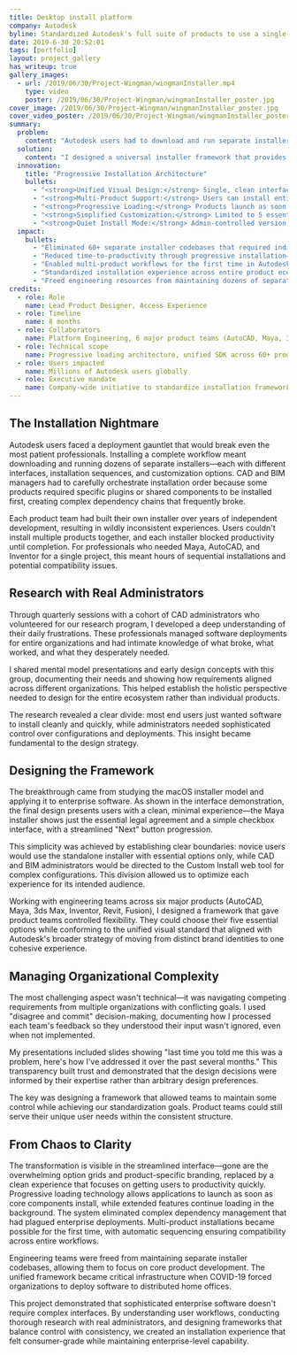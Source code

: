 ```yaml
---
title: Desktop install platform
company: Autodesk
byline: Standardized Autodesk's full suite of products to use a single install SDK
date: 2019-6-30 20:52:01
tags: [portfolio]
layout: project_gallery
has_writeup: true
gallery_images:
  - url: /2019/06/30/Project-Wingman/wingmanInstaller.mp4
    type: video
    poster: /2019/06/30/Project-Wingman/wingmanInstaller_poster.jpg
cover_image: /2019/06/30/Project-Wingman/wingmanInstaller_poster.jpg
cover_video_poster: /2019/06/30/Project-Wingman/wingmanInstaller_poster.jpg
summary:
  problem:
    content: "Autodesk users had to download and run separate installers for every product they needed—each with different interfaces, interaction patterns, and customization options built by different teams. Installing a full Autodesk workflow meant managing dozens of separate installer experiences, each requiring user attention and decision-making. Users couldn't install multiple products together, and each installer blocked their work until fully complete."
  solution:
    content: "I designed a universal installer framework that provides one consistent experience across all Autodesk products. The same clean, simplified interface works whether users download a single product or install an entire multi-product suite. Advanced customization was moved to the separate Custom Install web tool, keeping the desktop experience focused and streamlined."
  innovation:
    title: "Progressive Installation Architecture"
    bullets:
      - "<strong>Unified Visual Design:</strong> Single, clean interface replaced 60+ different installer designs"
      - "<strong>Multi-Product Support:</strong> Users can install entire workflows in one session instead of managing separate installers"
      - "<strong>Progressive Loading:</strong> Products launch as soon as core components install, with secondary features loading in background"
      - "<strong>Simplified Customization:</strong> Limited to 5 essential checkboxes, with advanced options handled via web tool"
      - "<strong>Quiet Install Mode:</strong> Admin-controlled version prevents user modifications for enterprise deployments"
  impact:
    bullets:
      - "Eliminated 60+ separate installer codebases that required individual maintenance"
      - "Reduced time-to-productivity through progressive installation—users can start working while installation continues"
      - "Enabled multi-product workflows for the first time in Autodesk's history"
      - "Standardized installation experience across entire product ecosystem"
      - "Freed engineering resources from maintaining dozens of separate installer interfaces"
credits:
  - role: Role
    name: Lead Product Designer, Access Experience
  - role: Timeline
    name: 8 months
  - role: Collaborators
    name: Platform Engineering, 6 major product teams (AutoCAD, Maya, 3ds Max, Inventor, Revit, Fusion)
  - role: Technical scope
    name: Progressive loading architecture, unified SDK across 60+ products
  - role: Users impacted
    name: Millions of Autodesk users globally
  - role: Executive mandate
    name: Company-wide initiative to standardize installation framework
---
```


## The Installation Nightmare

Autodesk users faced a deployment gauntlet that would break even the most patient professionals. Installing a complete workflow meant downloading and running dozens of separate installers—each with different interfaces, installation sequences, and customization options. CAD and BIM managers had to carefully orchestrate installation order because some products required specific plugins or shared components to be installed first, creating complex dependency chains that frequently broke.

Each product team had built their own installer over years of independent development, resulting in wildly inconsistent experiences. Users couldn't install multiple products together, and each installer blocked productivity until completion. For professionals who needed Maya, AutoCAD, and Inventor for a single project, this meant hours of sequential installations and potential compatibility issues.

## Research with Real Administrators

Through quarterly sessions with a cohort of CAD administrators who volunteered for our research program, I developed a deep understanding of their daily frustrations. These professionals managed software deployments for entire organizations and had intimate knowledge of what broke, what worked, and what they desperately needed.

I shared mental model presentations and early design concepts with this group, documenting their needs and showing how requirements aligned across different organizations. This helped establish the holistic perspective needed to design for the entire ecosystem rather than individual products.

The research revealed a clear divide: most end users just wanted software to install cleanly and quickly, while administrators needed sophisticated control over configurations and deployments. This insight became fundamental to the design strategy.

## Designing the Framework

The breakthrough came from studying the macOS installer model and applying it to enterprise software. As shown in the interface demonstration, the final design presents users with a clean, minimal experience—the Maya installer shows just the essential legal agreement and a simple checkbox interface, with a streamlined "Next" button progression.

This simplicity was achieved by establishing clear boundaries: novice users would use the standalone installer with essential options only, while CAD and BIM administrators would be directed to the Custom Install web tool for complex configurations. This division allowed us to optimize each experience for its intended audience.

Working with engineering teams across six major products (AutoCAD, Maya, 3ds Max, Inventor, Revit, Fusion), I designed a framework that gave product teams controlled flexibility. They could choose their five essential options while conforming to the unified visual standard that aligned with Autodesk's broader strategy of moving from distinct brand identities to one cohesive experience.

## Managing Organizational Complexity

The most challenging aspect wasn't technical—it was navigating competing requirements from multiple organizations with conflicting goals. I used "disagree and commit" decision-making, documenting how I processed each team's feedback so they understood their input wasn't ignored, even when not implemented.

My presentations included slides showing "last time you told me this was a problem, here's how I've addressed it over the past several months." This transparency built trust and demonstrated that the design decisions were informed by their expertise rather than arbitrary design preferences.

The key was designing a framework that allowed teams to maintain some control while achieving our standardization goals. Product teams could still serve their unique user needs within the consistent structure.

## From Chaos to Clarity

The transformation is visible in the streamlined interface—gone are the overwhelming option grids and product-specific branding, replaced by a clean experience that focuses on getting users to productivity quickly. Progressive loading technology allows applications to launch as soon as core components install, while extended features continue loading in the background.
The system eliminated complex dependency management that had plagued enterprise deployments. Multi-product installations became possible for the first time, with automatic sequencing ensuring compatibility across entire workflows.

Engineering teams were freed from maintaining separate installer codebases, allowing them to focus on core product development. The unified framework became critical infrastructure when COVID-19 forced organizations to deploy software to distributed home offices.

This project demonstrated that sophisticated enterprise software doesn't require complex interfaces. By understanding user workflows, conducting thorough research with real administrators, and designing frameworks that balance control with consistency, we created an installation experience that felt consumer-grade while maintaining enterprise-level capability.
